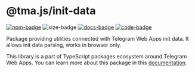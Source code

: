 # @tma.js/init-data

[code-link]: https://github.com/Telegram-Mini-Apps/tma.js/tree/master/packages/init-data

[code-badge]: https://img.shields.io/badge/source-black?logo=github

[docs-link]: https://docs.telegram-mini-apps.com/docs/libraries/tma-js-init-data

[docs-badge]: https://img.shields.io/badge/documentation-blue?logo=gitbook&logoColor=white

[npm-link]: https://npmjs.com/package/@tma.js/init-data

[npm-badge]: https://img.shields.io/npm/v/@tma.js/init-data?logo=npm

[size-badge]: https://img.shields.io/bundlephobia/minzip/@tma.js/init-data


[![npm-badge]][npm-link]
![size-badge]
[![docs-badge]][docs-link]
[![code-badge]][code-link]

Package providing utilities connected with Telegram Web Apps init data. It
allows init data parsing, works in browser only.

This library is a part of TypeScript packages ecosystem around Telegram Web
Apps. You can learn more about this package in this
[documentation](https://docs.telegram-mini-apps.com/docs/libraries/tma-js-init-data).
